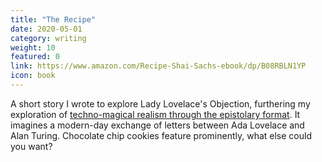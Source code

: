 ```yaml
---
title: "The Recipe"
date: 2020-05-01
category: writing
weight: 10
featured: 0
link: https://www.amazon.com/Recipe-Shai-Sachs-ebook/dp/B08RBLN1YP
icon: book
---
```


A short story I wrote to explore Lady Lovelace's Objection, furthering my exploration of [techno-magical realism through the epistolary format](https://shaisachs.com/2020/11/29/the-recipe.html). It imagines a modern-day exchange of letters between Ada Lovelace and Alan Turing. Chocolate chip cookies feature prominently, what else could you want?